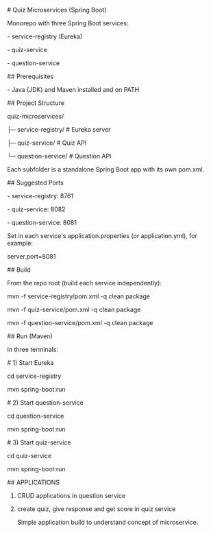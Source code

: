 \# Quiz Microservices (Spring Boot)



Monorepo with three Spring Boot services:

\- service-registry (Eureka)

\- quiz-service

\- question-service



\## Prerequisites

\- Java (JDK) and Maven installed and on PATH





\## Project Structure

quiz-microservices/

├─ service-registry/     # Eureka server

├─ quiz-service/         # Quiz API

└─ question-service/     # Question API



Each subfolder is a standalone Spring Boot app with its own pom.xml.



\## Suggested Ports

\- service-registry: 8761

\- quiz-service: 8082

\- question-service: 8081



Set in each service's application.properties (or application.yml), for example:

server.port=8081





\## Build

From the repo root (build each service independently):

mvn -f service-registry/pom.xml -q clean package

mvn -f quiz-service/pom.xml -q clean package

mvn -f question-service/pom.xml -q clean package



\## Run (Maven)

In three terminals:



\# 1) Start Eureka

cd service-registry

mvn spring-boot:run



\# 2) Start question-service

cd question-service

mvn spring-boot:run



\# 3) Start quiz-service

cd quiz-service

mvn spring-boot:run



\## APPLICATIONS

1. CRUD applications in question service
2. create quiz, give response and get score in quiz service

   Simple application build to understand concept of microservice.
